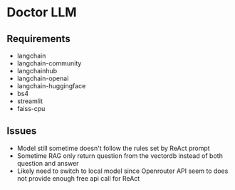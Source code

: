 # Doctor LLM

## Requirements

- langchain
- langchain-community
- langchainhub
- langchain-openai
- langchain-huggingface
- bs4
- streamlit
- faiss-cpu

## Issues

- Model still sometime doesn't follow the rules set by ReAct prompt
- Sometime RAG only return question from the vectordb instead of both question and answer
- Likely need to switch to local model since Openrouter API seem to does not provide enough free api call for ReAct
